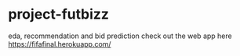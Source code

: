 # project-futbizz
eda, recommendation and bid prediction
check out the web app here
https://fifafinal.herokuapp.com/
